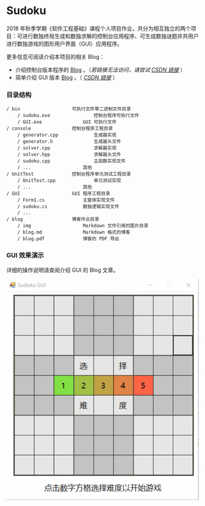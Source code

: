 # Sudoku

2018 年秋季学期《软件工程基础》课程个人项目作业，共分为相互独立的两个项目：可进行数独终局生成和数独求解的控制台应用程序、可生成数独谜题并共用户进行数独游戏的图形用户界面（GUI）应用程序。

更多信息可阅读介绍本项目的相关 Blog：

- 介绍控制台版本程序的 <a href="http://123.206.78.69/sudoku/" target="_blank">Blog</a> 。（*若链接无法访问，请尝试 <a href="https://blog.csdn.net/Lytning/article/details/84853057" target="_blank">CSDN 链接</a>* ）
- 简单介绍 GUI 版本 <a href="http://123.206.78.69/sudoku/blog_GUI.html" target="_blank">Blog</a> 。（ *<a href="https://blog.csdn.net/Lytning/article/details/85269947" target="_blank">CSDN 链接</a>* ）

### 目录结构

```
/ bin					可执行文件等二进制文件目录
	/ sudoku.exe				控制台程序可执行文件
	/ GUI.exe				GUI 可执行文件
/ console				控制台程序工程目录
	/ generator.cpp				生成器实现
	/ generator.h				生成器头文件
	/ solver.cpp				求解器实现
	/ solver.hpp				求解器头文件
	/ sudoku.cpp				主函数实现文件
	/ ...					其他
/ UnitTest				控制台程序单元测试工程目录
	/ UnitTest.cpp				单元测试实现
	/ ...					其他
/ GUI					GUI 程序工程目录
	/ Form1.cs				主窗体实现文件
	/ sudoku.cs				数独逻辑实现文件
	/ ...
/ blog					博客作业目录
	/ img					Markdown 文件引用的图片目录
	/ blog.md				Markdown 格式的博客
	/ blog.pdf				博客的 PDF 导出
```

### GUI 效果演示

详细的操作说明请查阅介绍 GUI 的 Blog 文章。


![demo](https://raw.githubusercontent.com/lytning98/sudoku/master/blog/img/DEMO.gif)

